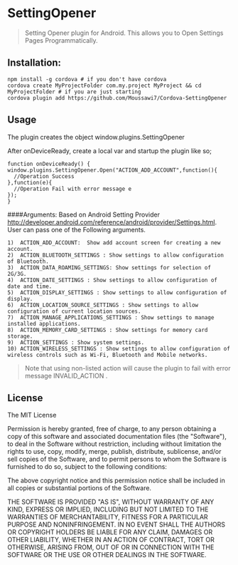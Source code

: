 # SettingOpener

> Setting Opener plugin for Android. This allows you to Open Settings Pages Programmatically.

## Installation:

    npm install -g cordova # if you don't have cordova
    cordova create MyProjectFolder com.my.project MyProject && cd MyProjectFolder # if you are just starting
    cordova plugin add https://github.com/Moussawi7/Cordova-SettingOpener
	
## Usage
The plugin creates the object window.plugins.SettingOpener

After onDeviceReady, create a local var and startup the plugin like so;

	function onDeviceReady() {
    window.plugins.SettingOpener.Open("ACTION_ADD_ACCOUNT",function(){
	  //Operation Success
	},function(e){
	  //Operation Fail with error message e
	});
	}
####Arguments:
Based on Android Setting Provider http://developer.android.com/reference/android/provider/Settings.html.
User can pass one of the Following arguments.

	1)	ACTION_ADD_ACCOUNT:  Show add account screen for creating a new account. 
	2)	ACTION_BLUETOOTH_SETTINGS : Show settings to allow configuration of Bluetooth. 
	3)  ACTION_DATA_ROAMING_SETTINGS: Show settings for selection of 2G/3G. 
	4)  ACTION_DATE_SETTINGS : Show settings to allow configuration of date and time. 
	5)  ACTION_DISPLAY_SETTINGS : Show settings to allow configuration of display. 
	6)  ACTION_LOCATION_SOURCE_SETTINGS : Show settings to allow configuration of current location sources. 
	7)  ACTION_MANAGE_APPLICATIONS_SETTINGS : Show settings to manage installed applications. 
	8)  ACTION_MEMORY_CARD_SETTINGS : Show settings for memory card storage. 
	9)  ACTION_SETTINGS : Show system settings. 
	10) ACTION_WIRELESS_SETTINGS : Show settings to allow configuration of wireless controls such as Wi-Fi, Bluetooth and Mobile networks. 


> Note that using non-listed action will cause the plugin to fail with error message INVALID_ACTION .

## License ##

The MIT License

Permission is hereby granted, free of charge, to any person obtaining a copy
of this software and associated documentation files (the "Software"), to deal
in the Software without restriction, including without limitation the rights
to use, copy, modify, merge, publish, distribute, sublicense, and/or sell
copies of the Software, and to permit persons to whom the Software is
furnished to do so, subject to the following conditions:

The above copyright notice and this permission notice shall be included in
all copies or substantial portions of the Software.

THE SOFTWARE IS PROVIDED "AS IS", WITHOUT WARRANTY OF ANY KIND, EXPRESS OR
IMPLIED, INCLUDING BUT NOT LIMITED TO THE WARRANTIES OF MERCHANTABILITY,
FITNESS FOR A PARTICULAR PURPOSE AND NONINFRINGEMENT. IN NO EVENT SHALL THE
AUTHORS OR COPYRIGHT HOLDERS BE LIABLE FOR ANY CLAIM, DAMAGES OR OTHER
LIABILITY, WHETHER IN AN ACTION OF CONTRACT, TORT OR OTHERWISE, ARISING FROM,
OUT OF OR IN CONNECTION WITH THE SOFTWARE OR THE USE OR OTHER DEALINGS IN
THE SOFTWARE.